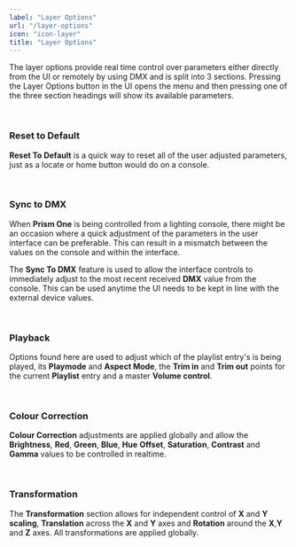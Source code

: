 ```yaml
---
label: "Layer Options"
url: "/layer-options" 
icon: "icon-layer"
title: "Layer Options"
---
```


The layer options provide real time control over parameters either directly from the UI or remotely by using DMX and is split into 3 sections. Pressing the Layer Options button in the UI opens the menu and then pressing one of the three section headings will show its available parameters. 

<br/>

### Reset to Default 

**Reset To Default** is a quick way to reset all of the user adjusted parameters, just as a locate or home button would do on a console. 

<br/>

### Sync to DMX 

When **Prism One** is being controlled from a lighting console, there might be an occasion where a quick adjustment of the parameters in the user interface can be preferable. This can result in a mismatch between the values on the console and within the interface.  

The **Sync To DMX** feature is used to allow the interface controls to immediately adjust to the most recent received **DMX** value from the console. This can be used anytime the UI needs to be kept in line with the external device values. 

<br/>

### Playback 

Options found here are used to adjust which of the playlist entry's is being played, its **Playmode** and **Aspect Mode**, the **Trim in** and **Trim out** points for the current **Playlist** entry and a master **Volume control**.  

<br/>

### Colour Correction 

**Colour Correction** adjustments are applied globally and allow the **Brightness**, **Red**, **Green**, **Blue**, **Hue** **Offset**, **Saturation**, **Contrast** and **Gamma** values to be controlled in realtime. 

<br/>

### Transformation 

The **Transformation** section allows for independent control of **X** and **Y** **scaling**, **Translation** across the **X** and **Y** axes and **Rotation** around the **X**,**Y** and **Z** axes. All transformations are applied globally.  


